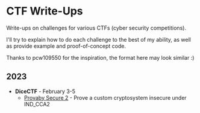# CTF Write-Ups

Write-ups on challenges for various CTFs (cyber security competitions).

I'll try to explain how to do each challenge to the best of my ability, as well as provide example and proof-of-concept code.

Thanks to pcw109550 for the inspiration, the format here may look similar :)

## 2023
- **DiceCTF** - February 3-5
  - [Provaby Secure 2](https://github.com/Fidget-Cube/write-ups/tree/master/2023/DiceCTF/Provably-Secure-2) - Prove a custom cryptosystem insecure under IND_CCA2

